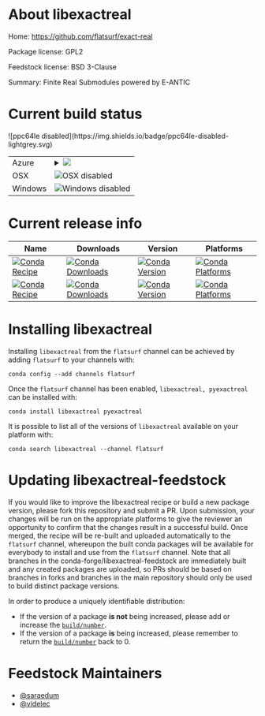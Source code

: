 About libexactreal
==================

Home: https://github.com/flatsurf/exact-real

Package license: GPL2

Feedstock license: BSD 3-Clause

Summary: Finite Real Submodules powered by E-ANTIC



Current build status
====================


<table>
    
  <tr>
    <td>Azure</td>
    <td>
      <details>
        <summary>
          <a href="https://dev.azure.com/flatsurf/conda/_build/latest?definitionId=&branchName=master">
            <img src="https://dev.azure.com/flatsurf/conda/_apis/build/status/exact-real-feedstock?branchName=master">
          </a>
        </summary>
        <table>
          <thead><tr><th>Variant</th><th>Status</th></tr></thead>
          <tbody><tr>
              <td>linux_build_flavourcoverage</td>
              <td>
                <a href="https://dev.azure.com/flatsurf/conda/_build/latest?definitionId=&branchName=master">
                  <img src="https://dev.azure.com/flatsurf/conda/_apis/build/status/exact-real-feedstock?branchName=master&jobName=linux&configuration=linux_build_flavourcoverage" alt="variant">
                </a>
              </td>
            </tr><tr>
              <td>linux_build_flavourrelease</td>
              <td>
                <a href="https://dev.azure.com/flatsurf/conda/_build/latest?definitionId=&branchName=master">
                  <img src="https://dev.azure.com/flatsurf/conda/_apis/build/status/exact-real-feedstock?branchName=master&jobName=linux&configuration=linux_build_flavourrelease" alt="variant">
                </a>
              </td>
            </tr>
          </tbody>
        </table>
      </details>
    </td>
  </tr>
  <tr>
    <td>OSX</td>
    <td>
      <img src="https://img.shields.io/badge/OSX-disabled-lightgrey.svg" alt="OSX disabled">
    </td>
  </tr>
  <tr>
    <td>Windows</td>
    <td>
      <img src="https://img.shields.io/badge/Windows-disabled-lightgrey.svg" alt="Windows disabled">
    </td>
  </tr>
![ppc64le disabled](https://img.shields.io/badge/ppc64le-disabled-lightgrey.svg)
</table>

Current release info
====================

| Name | Downloads | Version | Platforms |
| --- | --- | --- | --- |
| [![Conda Recipe](https://img.shields.io/badge/recipe-libexactreal-green.svg)](https://anaconda.org/flatsurf/libexactreal) | [![Conda Downloads](https://img.shields.io/conda/dn/flatsurf/libexactreal.svg)](https://anaconda.org/flatsurf/libexactreal) | [![Conda Version](https://img.shields.io/conda/vn/flatsurf/libexactreal.svg)](https://anaconda.org/flatsurf/libexactreal) | [![Conda Platforms](https://img.shields.io/conda/pn/flatsurf/libexactreal.svg)](https://anaconda.org/flatsurf/libexactreal) |
| [![Conda Recipe](https://img.shields.io/badge/recipe-pyexactreal-green.svg)](https://anaconda.org/flatsurf/pyexactreal) | [![Conda Downloads](https://img.shields.io/conda/dn/flatsurf/pyexactreal.svg)](https://anaconda.org/flatsurf/pyexactreal) | [![Conda Version](https://img.shields.io/conda/vn/flatsurf/pyexactreal.svg)](https://anaconda.org/flatsurf/pyexactreal) | [![Conda Platforms](https://img.shields.io/conda/pn/flatsurf/pyexactreal.svg)](https://anaconda.org/flatsurf/pyexactreal) |

Installing libexactreal
=======================

Installing `libexactreal` from the `flatsurf` channel can be achieved by adding `flatsurf` to your channels with:

```
conda config --add channels flatsurf
```

Once the `flatsurf` channel has been enabled, `libexactreal, pyexactreal` can be installed with:

```
conda install libexactreal pyexactreal
```

It is possible to list all of the versions of `libexactreal` available on your platform with:

```
conda search libexactreal --channel flatsurf
```




Updating libexactreal-feedstock
===============================

If you would like to improve the libexactreal recipe or build a new
package version, please fork this repository and submit a PR. Upon submission,
your changes will be run on the appropriate platforms to give the reviewer an
opportunity to confirm that the changes result in a successful build. Once
merged, the recipe will be re-built and uploaded automatically to the
`flatsurf` channel, whereupon the built conda packages will be available for
everybody to install and use from the `flatsurf` channel.
Note that all branches in the conda-forge/libexactreal-feedstock are
immediately built and any created packages are uploaded, so PRs should be based
on branches in forks and branches in the main repository should only be used to
build distinct package versions.

In order to produce a uniquely identifiable distribution:
 * If the version of a package **is not** being increased, please add or increase
   the [``build/number``](https://conda.io/docs/user-guide/tasks/build-packages/define-metadata.html#build-number-and-string).
 * If the version of a package **is** being increased, please remember to return
   the [``build/number``](https://conda.io/docs/user-guide/tasks/build-packages/define-metadata.html#build-number-and-string)
   back to 0.

Feedstock Maintainers
=====================

* [@saraedum](https://github.com/saraedum/)
* [@videlec](https://github.com/videlec/)

